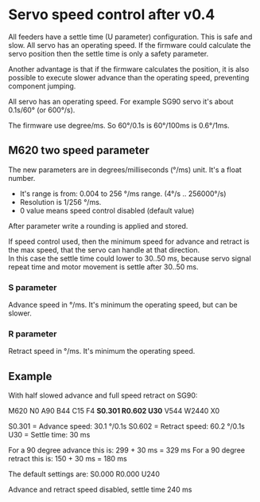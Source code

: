 # Servo speed control after v0.4

All feeders have a settle time (U parameter) configuration. This is safe and slow. All servo has an operating speed. If the firmware could calculate the servo position then the settle time is only a safety parameter.

Another advantage is that if the firmware calculates the position, it is also possible to execute slower advance than the operating speed, preventing component jumping.

All servo has an operating speed. For example SG90 servo it's about 0.1s/60° (or 600°/s).

The firmware use degree/ms. So 60°/0.1s is 60°/100ms is 0.6°/1ms.

## M620 two speed parameter

The new parameters are in degrees/milliseconds (°/ms) unit. It's a float number.

- It's range is from: 0.004 to 256 °/ms range. (4°/s .. 256000°/s)
- Resolution is 1/256 °/ms.
- 0 value means speed control disabled (default value)

After parameter write a rounding is applied and stored.

If speed control used, then the minimum speed for advance and retract is the max speed, that the servo can handle at that direction.  
In this case the settle time could lower to 30..50 ms, because servo signal repeat time and motor movement is settle after 30..50 ms.

### S parameter

Advance speed in °/ms. It's minimum the operating speed, but can be slower.

### R parameter

Retract speed in °/ms. It's minimum the operating speed.

## Example

With half slowed advance and full speed retract on SG90:

M620 N0 A90 B44 C15 F4 **S0.301 R0.602 U30** V544 W2440 X0

S0.301 = Advance speed: 30.1 °/0.1s
S0.602 = Retract speed: 60.2 °/0.1s
U30 = Settle time: 30 ms

For a 90 degree advance this is: 299 + 30 ms = 329 ms
For a 90 degree retract this is: 150 + 30 ms = 180 ms

The default settings are:
S0.000 R0.000 U240

Advance and retract speed disabled, settle time 240 ms
